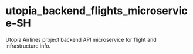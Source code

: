 # utopia_backend_flights_microservice-SH
Utopia Airlines project backend API microservice for flight and infrastructure info.
